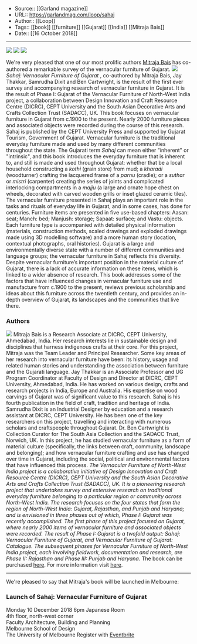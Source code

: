 ﻿
  * Source:: [[Garland magazine]]
  * URL:: https://garlandmag.com/loop/sahaj
  * Author:: [[Loop]]
  * Tags:: [[book]] [[furniture]] [[Gujarat]] [[India]] [[Mitraja Bais]]
  * Date:: [[16 October 2018]]


* * *
[![](https://garlandmag.com/wp-content/uploads/2018/10/Sahaj-_-Book-launch-event-Ahmedabad-India-e1539645341794-1024x378.jpg)](https://garlandmag.com/wp-content/uploads/2018/10/Sahaj-_-Book-launch-event-Ahmedabad-India-e1539645341794.jpg)
[![](https://garlandmag.com/wp-content/uploads/2018/10/Sahaj-_-Book-launch-by-Chief-Minister-of-Gujarat-1024x684.jpg)](https://garlandmag.com/wp-content/uploads/2018/10/Sahaj-_-Book-launch-by-Chief-Minister-of-Gujarat.jpg)
[![](https://garlandmag.com/wp-content/uploads/2018/10/Sahaj-_-featured-in-the-Times-of-India-1024x769.jpg)](https://garlandmag.com/wp-content/uploads/2018/10/Sahaj-_-featured-in-the-Times-of-India.jpg)
  

We're very pleased that one of our most prolific authors [Mitraja Bais](https://garlandmag.com/tag/mitraja-bais/) has co-authored a remarkable survey of the vernacular furniture of Gujarat. 
_[![](https://garlandmag.com/wp-content/uploads/2018/10/Sahaj_Title-Front-1-300x300.jpg)](https://garlandmag.com/wp-content/uploads/2018/10/Sahaj_Title-Front-1.jpg)Sahaj: Vernacular Furniture of Gujarat_ , co-authored by Mitraja Bais, Jay Thakkar, Samrudha Dixit and Ben Cartwright, is the result of the first ever survey and accompanying research of vernacular furniture in Gujarat. It is the result of Phase I: Gujarat of the Vernacular Furniture of North-West India project, a collaboration between Design Innovation and Craft Resource Centre (DICRC), CEPT University and the South Asian Decorative Arts and Crafts Collection Trust (SADACC), UK. This book focuses on vernacular furniture in Gujarat from c.1900 to the present. Nearly 2000 furniture pieces and associated objects were recorded during the course of this research. Sahaj is published by the CEPT University Press and supported by Gujarat Tourism, Government of Gujarat.
Vernacular furniture is the traditional everyday furniture made and used by many different communities throughout the state. The Gujarati term _Sahaj_ can mean either  "inherent" or "intrinsic", and this book introduces the everyday furniture that is inherent to, and still is made and used throughout Gujarat: whether that be a local household constructing a _kothi_ (grain store) from mud; a _kharadi_ (woodturner) crafting the lacquered frame of a _parnu_ (cradle); or a _suthar_ or _mistri_ (carpenter) creating the series of joints and complicated interlocking compartments in a _majju_ (a large and ornate hope chest on wheels, decorated with carved wooden grills or inset glazed ceramic tiles).
The vernacular furniture presented in Sahaj plays an important role in the tasks and rituals of everyday life in Gujarat, and in some cases, has done for centuries. Furniture items are presented in five use-based chapters: Aasan: seat; Manch: bed; Manjush: storage; Sapaat: surface; and Vastu: objects. Each furniture type is accompanied with detailed physical information (materials, construction methods, scaled drawings and exploded drawings made using 3D modelling software) and a more human story (location, contextual photographs, oral histories). Gujarat is a large and environmentally diverse state with a number of different communities and language groups; the vernacular furniture in Sahaj reflects this diversity.
Despite vernacular furniture’s important position in the material culture of Gujarat, there is a lack of accurate information on these items, which is linked to a wider absence of research. This book addresses some of the factors that have influenced changes in vernacular furniture use and manufacture from c.1900 to the present, reviews previous scholarship and ideas about this furniture across the twentieth century, and provides an in-depth overview of Gujarat, its landscapes and the communities that live there.
### Authors
[![](https://garlandmag.com/wp-content/uploads/2018/10/Image-_-authors-1024x605.jpg)](https://garlandmag.com/wp-content/uploads/2018/10/Image-_-authors.jpg)
Mitraja Bais is a Research Associate at DICRC, CEPT University, Ahmedabad, India. Her research interests lie in sustainable design and disciplines that harness indigenous crafts at their core. For this project, Mitraja was the Team Leader and Principal Researcher. Some key areas of her research into vernacular furniture have been: its history, usage and related human stories and understanding the association between furniture and the Gujarati language.
Jay Thakkar is an Associate Professor and UG Program Coordinator at Faculty of Design and Director at DICRC, CEPT University, Ahmedabad, India. He has worked on various design, crafts and research projects in India, Europe and Australia. His expertise on wood carvings of Gujarat was of significant value to this research. Sahaj is his fourth publication in the field of craft, tradition and heritage of India.
Samrudha Dixit is an Industrial Designer by education and a research assistant at DICRC, CEPT University. He has been one of the key researchers on this project, travelling and interacting with numerous scholars and craftspeople throughout Gujarat.
Dr. Ben Cartwright is Collection Curator for The South Asia Collection and the SADACC Trust, Norwich, UK. In this project, he has studied vernacular furniture as a form of material culture (specifically, the links between craft, community, landscape and belonging); and how vernacular furniture crafting and use has changed over time in Gujarat, including the social, political and environmental factors that have influenced this process.
 _The Vernacular Furniture of North-West India project is a collaborative initiative of Design Innovation and Craft Resource Centre (DICRC), CEPT University and the South Asian Decorative Arts and Crafts Collection Trust (SADACC), UK. It is a pioneering research project that undertakes survey and extensive research on traditional everyday furniture belonging to a particular region or community across North-West India. The research focuses on the four states that form the region of North-West India: Gujarat, Rajasthan, and Punjab and Haryana; and is envisioned in three phases out of which, Phase I: Gujarat was recently accomplished._
 _The first phase of this project focused on Gujarat, where nearly 2000 items of vernacular furniture and associated objects were recorded. The result of Phase I: Gujarat is a twofold output: Sahaj: Vernacular Furniture of Gujarat, and Vernacular Furniture of Gujarat: Catalogue. The subsequent phases for Vernacular Furniture of North-West India project, each involving fieldwork, documentation and research, are Phase II: Rajasthan and Phase III: Punjab and Haryana._
The book can be purchased [here](https://cept.ac.in/university-press/university-press-publications). For more information visit [here](http://dicrc.in/).
* * *
We're pleased to say that Mitraja's book will be launched in Melbourne:
### Launch of Sahaj: Vernacular Furniture of Gujarat
Monday 10 December 2018 6pm
Japanese Room  
4th floor, north-west corner  
Faculty Architecture, Building and Planning  
Melbourne School of Design  
The University of Melbourne
Register with [Eventbrite](https://www.eventbrite.com.au/e/launch-of-sahaj-vernacular-furniture-of-gujarat-and-issue-13-of-garland-magazine-tickets-52641466042)
